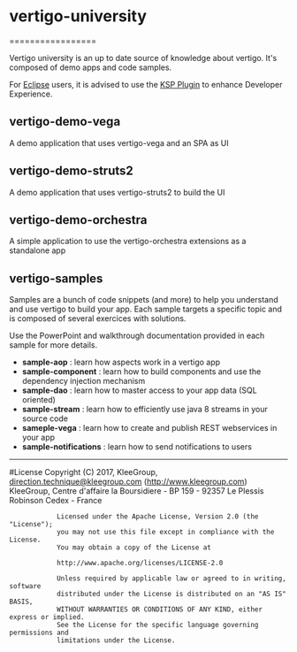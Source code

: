 # vertigo-university
=================

Vertigo university is an up to date source of knowledge about vertigo.
It's composed of demo apps and code samples.

For [Eclipse](https://www.eclipse.org/) users, it is advised to use the [KSP Plugin](https://github.com/sebez/vertigo-chroma-kspplugin) to enhance Developer Experience.

## vertigo-demo-vega
A demo application that uses vertigo-vega and an SPA as UI

## vertigo-demo-struts2
A demo application that uses vertigo-struts2 to build the UI

## vertigo-demo-orchestra
A simple application to use the vertigo-orchestra extensions as a standalone app

## vertigo-samples
Samples are a bunch of code snippets (and more) to help you understand and use vertigo to build your app.
Each sample targets a specific topic and is composed of several exercices with solutions.

Use the PowerPoint and walkthrough documentation provided in each sample for more details.

* __sample-aop__ : learn how aspects work in a vertigo app
* __sample-component__ : learn how to build components and use the dependency injection mechanism
* __sample-dao__ : learn how to master access to your app data (SQL oriented)
* __sample-stream__ : learn how to efficiently use java 8 streams in your source code
* __sameple-vega__ : learn how to create and publish REST webservices in your app
* __sample-notifications__ : learn how to send notifications to users

-----
#License
                Copyright (C) 2017, KleeGroup, direction.technique@kleegroup.com (http://www.kleegroup.com)
                KleeGroup, Centre d'affaire la Boursidiere - BP 159 - 92357 Le Plessis Robinson Cedex - France
                
                Licensed under the Apache License, Version 2.0 (the "License");
                you may not use this file except in compliance with the License.
                You may obtain a copy of the License at
                
                http://www.apache.org/licenses/LICENSE-2.0
                
                Unless required by applicable law or agreed to in writing, software
                distributed under the License is distributed on an "AS IS" BASIS,
                WITHOUT WARRANTIES OR CONDITIONS OF ANY KIND, either express or implied.
                See the License for the specific language governing permissions and
                limitations under the License.
